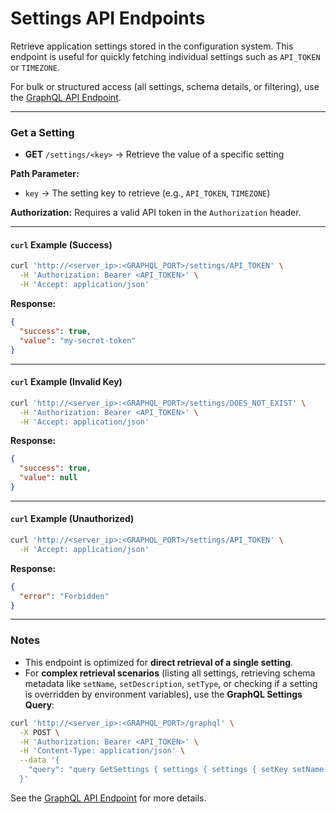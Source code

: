 # Settings API Endpoints

Retrieve application settings stored in the configuration system. This endpoint is useful for quickly fetching individual settings such as `API_TOKEN` or `TIMEZONE`.

For bulk or structured access (all settings, schema details, or filtering), use the [GraphQL API Endpoint](API_GRAPHQL.md).

---

### Get a Setting

* **GET** `/settings/<key>` → Retrieve the value of a specific setting

**Path Parameter:**

* `key` → The setting key to retrieve (e.g., `API_TOKEN`, `TIMEZONE`)

**Authorization:**
Requires a valid API token in the `Authorization` header.

---

#### `curl` Example (Success)

```sh
curl 'http://<server_ip>:<GRAPHQL_PORT>/settings/API_TOKEN' \
  -H 'Authorization: Bearer <API_TOKEN>' \
  -H 'Accept: application/json'
```

**Response:**

```json
{
  "success": true,
  "value": "my-secret-token"
}
```

---

#### `curl` Example (Invalid Key)

```sh
curl 'http://<server_ip>:<GRAPHQL_PORT>/settings/DOES_NOT_EXIST' \
  -H 'Authorization: Bearer <API_TOKEN>' \
  -H 'Accept: application/json'
```

**Response:**

```json
{
  "success": true,
  "value": null
}
```

---

#### `curl` Example (Unauthorized)

```sh
curl 'http://<server_ip>:<GRAPHQL_PORT>/settings/API_TOKEN' \
  -H 'Accept: application/json'
```

**Response:**

```json
{
  "error": "Forbidden"
}
```

---

### Notes

* This endpoint is optimized for **direct retrieval of a single setting**.
* For **complex retrieval scenarios** (listing all settings, retrieving schema metadata like `setName`, `setDescription`, `setType`, or checking if a setting is overridden by environment variables), use the **GraphQL Settings Query**:

```sh
curl 'http://<server_ip>:<GRAPHQL_PORT>/graphql' \
  -X POST \
  -H 'Authorization: Bearer <API_TOKEN>' \
  -H 'Content-Type: application/json' \
  --data '{
    "query": "query GetSettings { settings { settings { setKey setName setDescription setType setOptions setGroup setValue setEvents setOverriddenByEnv } count } }"
  }'
```

See the [GraphQL API Endpoint](API_GRAPHQL.md) for more details.
